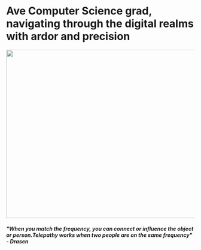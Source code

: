 <h1> Ave Computer Science grad, navigating through the digital realms with ardor and precision</h1>
<img src="https://mir-s3-cdn-cf.behance.net/project_modules/fs/724fb836610119.57224419a212b.gif"  width="900" height="450">
<h5>"When you match the frequency, you can connect or influence the object or person.Telepathy works when two people are on the same frequency" - Drasen</h5>
